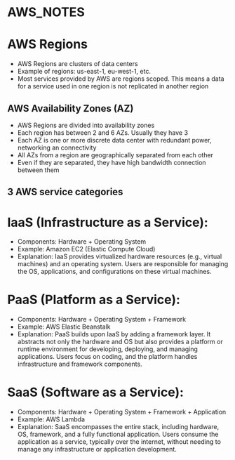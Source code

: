 # AWS_NOTES

# AWS Regions

- AWS Regions are clusters of data centers
- Example of regions: us-east-1, eu-west-1, etc.
- Most services provided by AWS are regions scoped. This means a data for a service used in one region is not replicated in another region

## AWS Availability Zones (AZ)

- AWS Regions are divided into availability zones
- Each region has between 2 and 6 AZs. Usually they have 3
- Each AZ is one or more discrete data center with redundant power, networking an connectivity
- All AZs from a region are geographically separated from each other
- Even if they are separated, they have high bandwidth connection between them


## 3 AWS service categories 

# IaaS (Infrastructure as a Service):

- Components: Hardware + Operating System
- Example: Amazon EC2 (Elastic Compute Cloud)
- Explanation: IaaS provides virtualized hardware resources (e.g., virtual machines) and an operating system. Users are responsible for managing the OS, applications, and configurations on these virtual machines.

# PaaS (Platform as a Service):

- Components: Hardware + Operating System + Framework
- Example: AWS Elastic Beanstalk
- Explanation: PaaS builds upon IaaS by adding a framework layer. It abstracts not only the hardware and OS but also provides a platform or runtime environment for developing, deploying, and managing applications. Users focus on coding, and the platform handles infrastructure and framework components.

# SaaS (Software as a Service):

- Components: Hardware + Operating System + Framework + Application
- Example: AWS Lambda
- Explanation: SaaS encompasses the entire stack, including hardware, OS, framework, and a fully functional application. Users consume the application as a service, typically over the internet, without needing to manage any infrastructure or application development.
